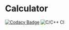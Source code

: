 # Calculator
[![Codacy Badge](https://app.codacy.com/project/badge/Grade/9d0f81f8754d47b08671dd98b6d11471)](https://www.codacy.com/manual/stepin105551/Calculator?utm_source=github.com&amp;utm_medium=referral&amp;utm_content=stepin105551/Calculator&amp;utm_campaign=Badge_Grade)
![C/C++ CI](https://github.com/stepin105551/Calculator/workflows/C/C++%20CI/badge.svg)
